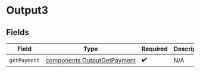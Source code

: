 # Output3


## Fields

| Field                                                                      | Type                                                                       | Required                                                                   | Description                                                                |
| -------------------------------------------------------------------------- | -------------------------------------------------------------------------- | -------------------------------------------------------------------------- | -------------------------------------------------------------------------- |
| `getPayment`                                                               | [components.OutputGetPayment](../../models/components/outputgetpayment.md) | :heavy_check_mark:                                                         | N/A                                                                        |